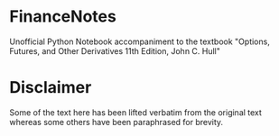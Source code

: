 # FinanceNotes
Unofficial Python Notebook accompaniment to the textbook "Options, Futures, and Other Derivatives 11th Edition, John C. Hull" 

# Disclaimer
Some of the text here has been lifted verbatim from the original text whereas some others have been paraphrased for brevity. 